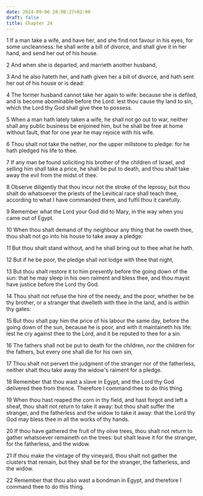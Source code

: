 ```yaml
---
date: 2024-09-06 20:00:27+02:00
draft: false
title: Chapter 24
---
```




1 If a man take a wife, and have her, and she find not favour in his eyes, for some uncleanness: he shall write a bill of divorce, and shall give it in her hand, and send her out of his house.

2 And when she is departed, and marrieth another husband,

3 And he also hateth her, and hath given her a bill of divorce, and hath sent her out of his house or is dead:

4 The former husband cannot take her again to wife: because she is defiled, and is become abominable before the Lord: lest thou cause thy land to sin, which the Lord thy God shall give thee to possess.

5 When a man hath lately taken a wife, he shall not go out to war, neither shall any public business be enjoined him, but he shall be free at home without fault, that for one year he may rejoice with his wife.

6 Thou shalt not take the nether, nor the upper millstone to pledge: for he hath pledged his life to thee.

7 If any man be found soliciting his brother of the children of Israel, and selling him shall take a price, he shall be put to death, and thou shalt take away the evil from the midst of thee.

8 Observe diligently that thou incur not the stroke of the leprosy, but thou shalt do whatsoever the priests of the Levitical race shall teach thee, according to what I have commanded them, and fulfil thou it carefully.

9 Remember what the Lord your God did to Mary, in the way when you came out of Egypt.

10 When thou shalt demand of thy neighbour any thing that he oweth thee, thou shalt not go into his house to take away a pledge:

11 But thou shalt stand without, and he shall bring out to thee what he hath.

12 But if he be poor, the pledge shall not lodge with thee that night,

13 But thou shalt restore it to him presently before the going down of the sun: that he may sleep in his own raiment and bless thee, and thou mayst have justice before the Lord thy God.

14 Thou shalt not refuse the hire of the needy, and the poor, whether he be thy brother, or a stranger that dwelleth with thee in the land, and is within thy gates:

15 But thou shalt pay him the price of his labour the same day, before the going down of the sun, because he is poor, and with it maintaineth his life: lest he cry against thee to the Lord, and it be reputed to thee for a sin.

16 The fathers shall not be put to death for the children, nor the children for the fathers, but every one shall die for his own sin,

17 Thou shalt not pervert the judgment of the stranger nor of the fatherless, neither shalt thou take away the widow's raiment for a pledge.

18 Remember that thou wast a slave in Egypt, and the Lord thy God delivered thee from thence. Therefore I command thee to do this thing.

19 When thou hast reaped the corn in thy field, and hast forgot and left a sheaf, thou shalt not return to take it away: but thou shalt suffer the stranger, and the fatherless and the widow to take it away: that the Lord thy God may bless thee in all the works of thy hands.

20 If thou have gathered the fruit of thy olive trees, thou shalt not return to gather whatsoever remaineth on the trees: but shalt leave it for the stranger, for the fatherless, and the widow.

21 If thou make the vintage of thy vineyard, thou shalt not gather the clusters that remain, but they shall be for the stranger, the fatherless, and the widow.

22 Remember that thou also wast a bondman in Egypt, and therefore I command thee to do this thing.

